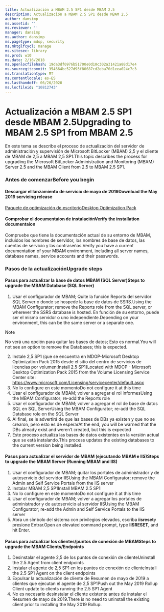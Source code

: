 ```yaml
---
title: Actualización a MBAM 2.5 SP1 desde MBAM 2.5
description: Actualización a MBAM 2.5 SP1 desde MBAM 2.5
author: dansimp
ms.assetid: ''
ms.reviewer: ''
manager: dansimp
ms.author: dansimp
ms.pagetype: mdop, security
ms.mktglfcycl: manage
ms.sitesec: library
ms.prod: w10
ms.date: 2/16/2018
ms.openlocfilehash: 19da3df0976b51700e0d10c302a31421a88d17e4
ms.sourcegitcommit: 354664bc527d93f80687cd2eba70d1eea024c7c3
ms.translationtype: MT
ms.contentlocale: es-ES
ms.lasthandoff: 06/26/2020
ms.locfileid: "10812743"
---
```

# <span data-ttu-id="24aba-103">Actualización a MBAM 2.5 SP1 desde MBAM 2.5</span><span class="sxs-lookup"><span data-stu-id="24aba-103">Upgrading to MBAM 2.5 SP1 from MBAM 2.5</span></span>
<span data-ttu-id="24aba-104">En este tema se describe el proceso de actualización del servidor de administración y supervisión de Microsoft BitLocker (MBAM) 2,5 y el cliente de MBAM de 2,5 a MBAM 2,5 SP1.</span><span class="sxs-lookup"><span data-stu-id="24aba-104">This topic describes the process for upgrading the Microsoft BitLocker Administration and Monitoring (MBAM) Server 2.5 and the MBAM Client from 2.5 to MBAM 2.5 SP1.</span></span>

### <span data-ttu-id="24aba-105">Antes de comenzar</span><span class="sxs-lookup"><span data-stu-id="24aba-105">Before you begin</span></span>
#### <span data-ttu-id="24aba-106">Descargar el lanzamiento de servicio de mayo de 2019</span><span class="sxs-lookup"><span data-stu-id="24aba-106">Download the May 2019 servicing release</span></span>
[<span data-ttu-id="24aba-107">Paquete de optimización de escritorio</span><span class="sxs-lookup"><span data-stu-id="24aba-107">Desktop Optimization Pack</span></span>](https://www.microsoft.com/download/details.aspx?id=58345)

#### <span data-ttu-id="24aba-108">Comprobar el documentaion de instalación</span><span class="sxs-lookup"><span data-stu-id="24aba-108">Verify the installation documentaion</span></span>
<span data-ttu-id="24aba-109">Compruebe que tiene la documentación actual de su entorno de MBAM, incluidos los nombres de servidor, los nombres de base de datos, las cuentas de servicio y las contraseñas.</span><span class="sxs-lookup"><span data-stu-id="24aba-109">Verify you have a current documentation of your MBAM environment, including all server names, database names, service accounts and their passwords.</span></span>

### <span data-ttu-id="24aba-110">Pasos de la actualización</span><span class="sxs-lookup"><span data-stu-id="24aba-110">Upgrade steps</span></span>
#### <span data-ttu-id="24aba-111">Pasos para actualizar la base de datos MBAM (SQL Server)</span><span class="sxs-lookup"><span data-stu-id="24aba-111">Steps to upgrade the MBAM Database (SQL Server)</span></span>
1. <span data-ttu-id="24aba-112">Usar el configurador de MBAM; Quite la función Reports del servidor SQL Server o donde se hospede la base de datos de SSRS.</span><span class="sxs-lookup"><span data-stu-id="24aba-112">Using the MBAM Configurator; remove the Reports role from the SQL server, or wherever the SSRS database is hosted.</span></span> <span data-ttu-id="24aba-113">En función de su entorno, puede ser el mismo servidor o uno independiente.</span><span class="sxs-lookup"><span data-stu-id="24aba-113">Depending on your environment, this can be the same server or a separate one.</span></span>
  > [!NOTE]
  > <span data-ttu-id="24aba-114">No verá una opción para quitar las bases de datos; Esto es normal.</span><span class="sxs-lookup"><span data-stu-id="24aba-114">You will not see an option to remove the Databases; this is expected.</span></span>  
2. <span data-ttu-id="24aba-115">Instale 2,5 SP1 (que se encuentra en MDOP-Microsoft Desktop Optimization Pack 2015 desde el sitio del centro de servicios de licencias por volumen:</span><span class="sxs-lookup"><span data-stu-id="24aba-115">Install 2.5 SP1(Located with MDOP - Microsoft Desktop Optimization Pack 2015 from the Volume Licensing Service Center site:</span></span>  <https://www.microsoft.com/Licensing/servicecenter/default.aspx>
3. <span data-ttu-id="24aba-116">No lo configure en este momento</span><span class="sxs-lookup"><span data-stu-id="24aba-116">Do not configure it at this time</span></span> 
4. <span data-ttu-id="24aba-117">Usar el configurador de MBAM; volver a agregar el rol informes</span><span class="sxs-lookup"><span data-stu-id="24aba-117">Using the MBAM Configurator; re-add the Reports role</span></span>
5. <span data-ttu-id="24aba-118">Usar el configurador de MBAM; volver a agregar el rol de base de datos SQL en SQL Server</span><span class="sxs-lookup"><span data-stu-id="24aba-118">Using the MBAM Configurator; re-add the SQL Database role on the SQL Server</span></span>
6. <span data-ttu-id="24aba-119">Al final, se le advertirá de que las bases de DBs ya existen y que no se crearon, pero esto es de esperar</span><span class="sxs-lookup"><span data-stu-id="24aba-119">At the end, you will be warned that the DBs already exist and  weren’t created, but this is expected</span></span>
7. <span data-ttu-id="24aba-120">Este proceso actualiza las bases de datos existentes en la versión actual que se está instalando.</span><span class="sxs-lookup"><span data-stu-id="24aba-120">This process updates the existing databases to the current version being installed.</span></span>              

#### <span data-ttu-id="24aba-121">Pasos para actualizar el servidor de MBAM (ejecutando MBAM e IIS)</span><span class="sxs-lookup"><span data-stu-id="24aba-121">Steps to upgrade the MBAM Server (Running MBAM and IIS)</span></span>
1. <span data-ttu-id="24aba-122">Usar el configurador de MBAM; quitar los portales de administrador y de autoservicio del servidor IIS</span><span class="sxs-lookup"><span data-stu-id="24aba-122">Using the MBAM Configurator; remove the Admin and Self Service Portals from  the IIS server</span></span>
2. <span data-ttu-id="24aba-123">Instalar MBAM 2,5 SP1</span><span class="sxs-lookup"><span data-stu-id="24aba-123">Install MBAM 2.5 SP1</span></span>
3. <span data-ttu-id="24aba-124">No lo configure en este momento</span><span class="sxs-lookup"><span data-stu-id="24aba-124">Do not configure it at this time</span></span>  
4. <span data-ttu-id="24aba-125">Usar el configurador de MBAM; volver a agregar los portales de administrador y de autoservicio al servidor IIS</span><span class="sxs-lookup"><span data-stu-id="24aba-125">Using the MBAM Configurator; re-add the Admin and Self Service Portals to the IIS server</span></span> 
5. <span data-ttu-id="24aba-126">Abra un símbolo del sistema con privilegios elevados, escriba **iisreset**y presione Entrar.</span><span class="sxs-lookup"><span data-stu-id="24aba-126">Open an elevated command prompt, type **IISRESET**, and hit Enter.</span></span>
 
#### <span data-ttu-id="24aba-127">Pasos para actualizar los clientes/puntos de conexión de MBAM</span><span class="sxs-lookup"><span data-stu-id="24aba-127">Steps to upgrade the MBAM Clients/Endpoints</span></span>
1. <span data-ttu-id="24aba-128">Desinstalar el agente 2,5 de los puntos de conexión de cliente</span><span class="sxs-lookup"><span data-stu-id="24aba-128">Uninstall the 2.5 Agent from client endpoints</span></span>
2. <span data-ttu-id="24aba-129">Instalar el agente de 2,5 SP1 en los puntos de conexión de cliente</span><span class="sxs-lookup"><span data-stu-id="24aba-129">Install the 2.5 SP1 Agent on the client endpoints</span></span>
3. <span data-ttu-id="24aba-130">Expulsar la actualización de cliente de Resumen de mayo de 2019 a clientes que ejecutan el agente de 2,5 SP1</span><span class="sxs-lookup"><span data-stu-id="24aba-130">Push out the May 2019 Rollup Client update to clients running the 2.5 SP1 Agent</span></span> 
4. <span data-ttu-id="24aba-131">No es necesario desinstalar el cliente existente antes de instalar el Resumen de mayo de 2019.</span><span class="sxs-lookup"><span data-stu-id="24aba-131">There is no need to uninstall the existing client prior to installing the May 2019 Rollup.</span></span>  

